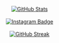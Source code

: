 <p align="center">
  <a href="https://github.com/visoredkon">
    <img src="https://github-readme-stats.vercel.app/api?username=visoredkon&count_private=true&show_icons=true&theme=dracula" alt="GitHub Stats" />
  </a>
  <br />
  <br />
  <a href="https://instagram.com/pahril_15">
    <img src="https://img.shields.io/badge/Instagram-%23E4405F.svg?style=for-the-badge&logo=Instagram&logoColor=white" alt="Instagram Badge" />
  </a>
  <br />
  <br />
  <a href="https://github.com/visoredkon">
    <img src="https://github-readme-streak-stats.herokuapp.com/?user=visoredkon&theme=dracula" alt="GitHub Streak" />
  </a>
</p>
